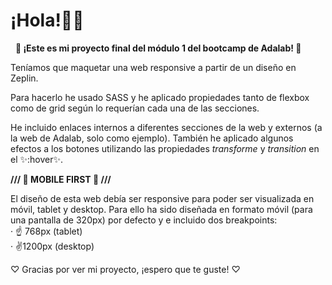 <h1>¡Hola!🙋‍♀️</h1> 

<strong>
🙌 ¡Este es mi proyecto final del módulo 1 del bootcamp de Adalab! 
🙌</strong><br>

Teníamos que maquetar una web responsive a partir de un diseño en Zeplin.

Para hacerlo he usado SASS y he aplicado propiedades tanto de flexbox como de grid según lo requerían cada una de las secciones.

He incluido enlaces internos a diferentes secciones de la web y externos (a la web de Adalab, solo como ejemplo). También he aplicado algunos efectos a los botones utilizando las propiedades <em>transforme</em> y <em>transition</em> en el ✨:hover✨. 

<b>/// 📲 MOBILE FIRST 📲 ///</b>

El diseño de esta web debía ser responsive para poder ser visualizada en móvil, tablet y desktop. Para ello ha sido diseñada en formato móvil (para una pantalla de 320px) por defecto y e incluido dos breakpoints: <br>
· ☝️ 768px (tablet)<br>
· ✌️1200px (desktop)<br>

♡ Gracias por ver mi proyecto, ¡espero que te guste! ♡
